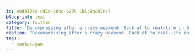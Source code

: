 ```yaml
---
id: e9d91790-cd1a-4d4c-b27b-1b5c8ac07ec7
blueprint: text
category: twitter
title: 'Decompressing after a crazy weekend. Back at to real-life in 5 hours #swokanagan'
caption: 'Decompressing after a crazy weekend. Back at to real-life in 5 hours <span class="hashtag hashtag_local">#<a href="http://tweettemp.darylchymko.ca/?tag=swokanagan">swokanagan</a>'
tags:
  - swokanagan
---
```

